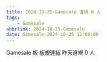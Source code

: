 ```yaml
---
title: 2024-10-25-Gamesale 違規 0 人
tags:
    - Gamesale
abbrlink: 2024-10-25-Gamesale
date: Gamesale-2024-10-25 12:00:00
---
```

Gamesale 板 [板規連結](https://www.ptt.cc/bbs/Gossiping/M.1637425085.A.07D.html)
昨天違規 0 人
